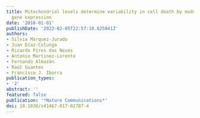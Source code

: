 ```yaml
---
title: Mitochondrial levels determine variability in cell death by modulating apoptotic
  gene expression
date: '2018-01-01'
publishDate: '2022-02-05T22:57:10.625841Z'
authors:
- Silvia Márquez-Jurado
- Juan Díaz-Colunga
- Ricardo Pires das Neves
- Antonio Martinez-Lorente
- Fernando Almazán
- Raúl Guantes
- Francisco J. Iborra
publication_types:
- '2'
abstract: ''
featured: false
publication: '*Nature Communications*'
doi: 10.1038/s41467-017-02787-4
---
```


